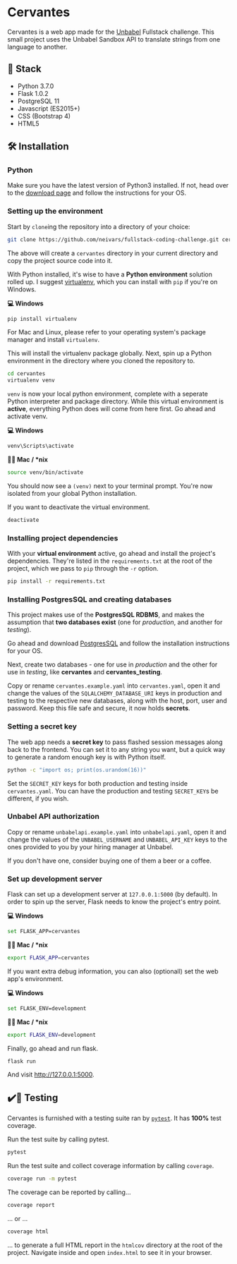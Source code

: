 # Cervantes
Cervantes is a web app made for the [Unbabel](https://unbabel.com/) Fullstack challenge. This small project uses the Unbabel Sandbox API to translate strings from one language to another.


## 💾 Stack
* Python 3.7.0
* Flask 1.0.2
* PostgreSQL 11
* Javascript (ES2015+)
* CSS (Bootstrap 4)
* HTML5


## 🛠️ Installation
### Python
Make sure you have the latest version of Python3 installed. If not, head over to the [download page](https://www.python.org/downloads/) and follow the instructions for your OS.


### Setting up the environment
Start by `clone`ing the repository into a directory of your choice:

```bash
git clone https://github.com/neivars/fullstack-coding-challenge.git cervantes
```

The above will create a `cervantes` directory in your current directory and copy the project source code into it.

With Python installed, it's wise to have a **Python environment** solution rolled up. I suggest [virtualenv](https://virtualenv.pypa.io/en/stable/), which you can install with `pip` if you're on Windows.

**💻 Windows**
```bash
pip install virtualenv
```

For Mac and Linux, please refer to your operating system's package manager and install `virtualenv`.

This will install the virtualenv package globally. Next, spin up a Python environment in the directory where you cloned the repository to.

```bash
cd cervantes
virtualenv venv
```

`venv` is now your local python environment, complete with a seperate Python interpreter and package directory. While this virtual environment is **active**, everything Python does will come from here first. Go ahead and activate venv.

**💻 Windows**
```bash
venv\Scripts\activate
```
**🍎🐧 Mac / \*nix**
```bash
source venv/bin/activate
```

You should now see a `(venv)` next to your terminal prompt. You're now isolated from your global Python installation.

If you want to deactivate the virtual environment.
```bash
deactivate
```


### Installing project dependencies
With your **virtual environment** active, go ahead and install the project's dependencies. They're listed in the `requirements.txt` at the root of the project, which we pass to `pip` through the `-r` option.

```bash
pip install -r requirements.txt
```

### Installing PostgresSQL and creating databases
This project makes use of the **PostgresSQL RDBMS**, and makes the assumption that **two databases exist** (one for _production_, and another for _testing_).

Go ahead and download [PostgresSQL](https://www.postgresql.org/) and follow the installation instructions for your OS.

Next, create two databases - one for use in _production_ and the other for use in _testing_, like **cervantes** and **cervantes_testing**.

Copy or rename `cervantes.example.yaml` into `cervantes.yaml`, open it and change the values of the `SQLALCHEMY_DATABASE_URI` keys in production and testing to the respective new databases, along with the host, port, user and password. Keep this file safe and secure, it now holds **secrets**.


### Setting a secret key
The web app needs a **secret key** to pass flashed session messages along back to the frontend. You can set it to any string you want, but a quick way to generate a random enough key is with Python itself.

```bash
python -c "import os; print(os.urandom(16))"
```

Set the `SECRET_KEY` keys for both production and testing inside `cervantes.yaml`. You can have the production and testing `SECRET_KEY`s be different, if you wish.


### Unbabel API authorization
Copy or rename `unbabelapi.example.yaml` into `unbabelapi.yaml`, open it and change the values of the `UNBABEL_USERNAME` and `UNBABEL_API_KEY` keys to the ones provided to you by your hiring manager at Unbabel.

If you don't have one, consider buying one of them a beer or a coffee.


### Set up development server
Flask can set up a development server at `127.0.0.1:5000` (by default). In order to spin up the server, Flask needs to know the project's entry point.

**💻 Windows**
```bash
set FLASK_APP=cervantes
```
**🍎🐧 Mac / \*nix**
```bash
export FLASK_APP=cervantes
```

If you want extra debug information, you can also (optionall) set the web app's environment.

**💻 Windows**
```bash
set FLASK_ENV=development
```
**🍎🐧 Mac / \*nix**
```bash
export FLASK_ENV=development
```

Finally, go ahead and run flask.

```bash
flask run
```

And visit http://127.0.0.1:5000.


## ✔️🔴 Testing
Cervantes is furnished with a testing suite ran by [`pytest`](https://docs.pytest.org/en/latest/). It has **100%** test coverage.

Run the test suite by calling pytest.

```bash
pytest
```
Run the test suite and collect coverage information by calling `coverage`.

```bash
coverage run -m pytest
```
The coverage can be reported by calling...

```bash
coverage report
```

... or ...

```bash
coverage html
```

... to generate a full HTML report in the `htmlcov` directory at the root of the project. Navigate inside and open `index.html` to see it in your browser.
